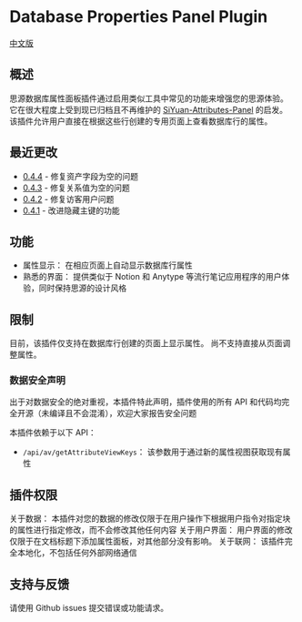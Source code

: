 # Database Properties Panel Plugin

[中文版](./README_zh_CN.md)

## 概述

思源数据库属性面板插件通过启用类似工具中常见的功能来增强您的思源体验。
它在很大程度上受到现已归档且不再维护的 [SiYuan-Attributes-Panel](https://github.com/TransMux/SiYuan-Attributes-Panel/) 的启发。
该插件允许用户直接在根据这些行创建的专用页面上查看数据库行的属性。

## 最近更改

- [0.4.4](https://github.com/Macavity/siyuan-database-properties-panel/releases/tag/v0.4.4) - 修复资产字段为空的问题
- [0.4.3](https://github.com/Macavity/siyuan-database-properties-panel/releases/tag/v0.4.3) - 修复关系值为空的问题
- [0.4.2](https://github.com/Macavity/siyuan-database-properties-panel/releases/tag/v0.4.2) - 修复访客用户问题
- [0.4.1](https://github.com/Macavity/siyuan-database-properties-panel/releases/tag/v0.4.1) - 改进隐藏主键的功能

## 功能

- 属性显示： 在相应页面上自动显示数据库行属性
- 熟悉的界面： 提供类似于 Notion 和 Anytype 等流行笔记应用程序的用户体验，同时保持思源的设计风格

## 限制

目前，该插件仅支持在数据库行创建的页面上显示属性。
尚不支持直接从页面调整属性。

### 数据安全声明

出于对数据安全的绝对重视，本插件特此声明，插件使用的所有 API 和代码均完全开源（未编译且不会混淆），欢迎大家报告安全问题

本插件依赖于以下 API：

- `/api/av/getAttributeViewKeys`： 该参数用于通过新的属性视图获取现有属性

## 插件权限

关于数据： 本插件对您的数据的修改仅限于在用户操作下根据用户指令对指定块的属性进行指定修改，而不会修改其他任何内容
关于用户界面： 用户界面的修改仅限于在文档标题下添加属性面板，对其他部分没有影响。
关于联网： 该插件完全本地化，不包括任何外部网络通信

## 支持与反馈

请使用 Github issues 提交错误或功能请求。
